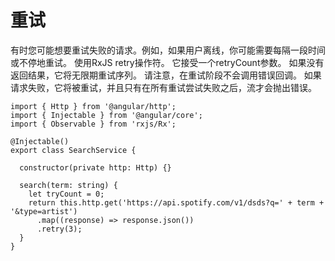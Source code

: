 
重试
====

有时您可能想要重试失败的请求。例如，如果用户离线，你可能需要每隔一段时间或不停地重试。
使用RxJS retry操作符。 它接受一个retryCount参数。 如果没有返回结果，它将无限期重试序列。
请注意，在重试阶段不会调用错误回调。 如果请求失败，它将被重试，并且只有在所有重试尝试失败之后，流才会抛出错误。

```
import { Http } from '@angular/http';
import { Injectable } from '@angular/core';
import { Observable } from 'rxjs/Rx';

@Injectable()
export class SearchService {

  constructor(private http: Http) {}

  search(term: string) {
    let tryCount = 0;
    return this.http.get('https://api.spotify.com/v1/dsds?q=' + term + '&type=artist')
      .map((response) => response.json())
      .retry(3);
  }
}
```